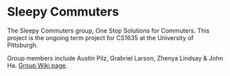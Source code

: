 # Sleepy Commuters
The Sleepy Commuters group, One Stop Solutions for Commuters. This project is the ongoing term project for CS1635 at the University of Pittsburgh.

Group members include Austin Pilz, Grabriel Larson, Zhenya Lindsay & John Ha. [Group Wiki page](http://mips.lrdc.pitt.edu/cs1635-spring17/InteractivePrototype-Group:Sleepy_Commuters).
 
